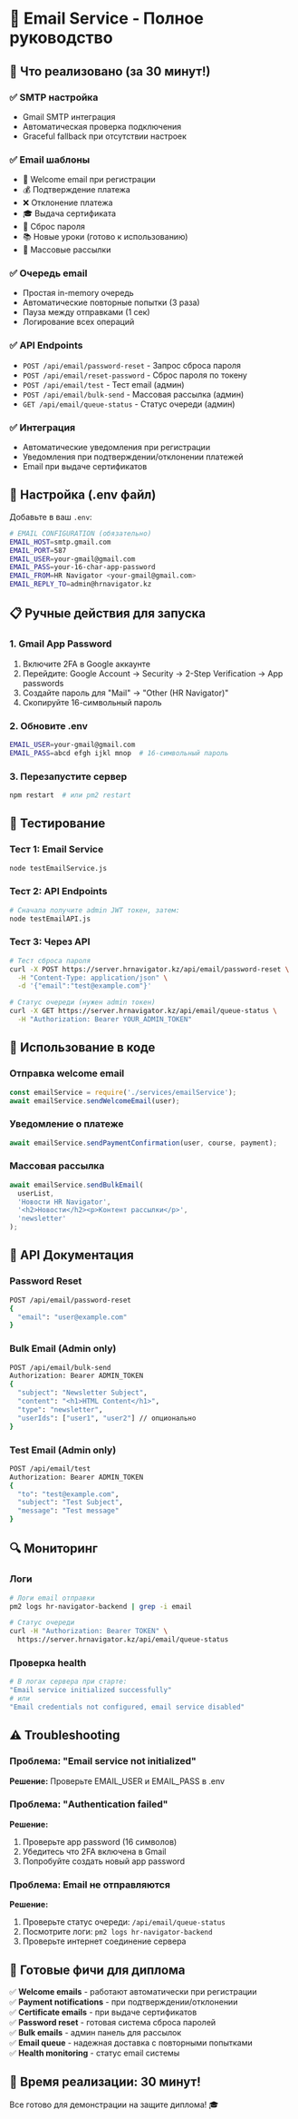 # 📧 Email Service - Полное руководство

## 🚀 Что реализовано (за 30 минут!)

### ✅ **SMTP настройка**
- Gmail SMTP интеграция 
- Автоматическая проверка подключения
- Graceful fallback при отсутствии настроек

### ✅ **Email шаблоны**
- 🎉 Welcome email при регистрации
- 💰 Подтверждение платежа
- ❌ Отклонение платежа  
- 🎓 Выдача сертификата
- 🔐 Сброс пароля
- 📚 Новые уроки (готово к использованию)
- 📰 Массовые рассылки

### ✅ **Очередь email**
- Простая in-memory очередь
- Автоматические повторные попытки (3 раза)
- Пауза между отправками (1 сек)
- Логирование всех операций

### ✅ **API Endpoints**
- `POST /api/email/password-reset` - Запрос сброса пароля
- `POST /api/email/reset-password` - Сброс пароля по токену  
- `POST /api/email/test` - Тест email (админ)
- `POST /api/email/bulk-send` - Массовая рассылка (админ)
- `GET /api/email/queue-status` - Статус очереди (админ)

### ✅ **Интеграция**
- Автоматические уведомления при регистрации
- Уведомления при подтверждении/отклонении платежей
- Email при выдаче сертификатов

## 🔧 Настройка (.env файл)

Добавьте в ваш `.env`:

```bash
# EMAIL CONFIGURATION (обязательно)
EMAIL_HOST=smtp.gmail.com
EMAIL_PORT=587
EMAIL_USER=your-gmail@gmail.com
EMAIL_PASS=your-16-char-app-password
EMAIL_FROM=HR Navigator <your-gmail@gmail.com>
EMAIL_REPLY_TO=admin@hrnavigator.kz
```

## 📋 Ручные действия для запуска

### 1. Gmail App Password
1. Включите 2FA в Google аккаунте
2. Перейдите: Google Account → Security → 2-Step Verification → App passwords
3. Создайте пароль для "Mail" → "Other (HR Navigator)"
4. Скопируйте 16-символьный пароль

### 2. Обновите .env
```bash
EMAIL_USER=your-gmail@gmail.com
EMAIL_PASS=abcd efgh ijkl mnop  # 16-символьный пароль
```

### 3. Перезапустите сервер
```bash
npm restart  # или pm2 restart
```

## 🧪 Тестирование

### Тест 1: Email Service
```bash
node testEmailService.js
```

### Тест 2: API Endpoints  
```bash
# Сначала получите admin JWT токен, затем:
node testEmailAPI.js
```

### Тест 3: Через API
```bash
# Тест сброса пароля
curl -X POST https://server.hrnavigator.kz/api/email/password-reset \
  -H "Content-Type: application/json" \
  -d '{"email":"test@example.com"}'

# Статус очереди (нужен admin токен)
curl -X GET https://server.hrnavigator.kz/api/email/queue-status \
  -H "Authorization: Bearer YOUR_ADMIN_TOKEN"
```

## 📧 Использование в коде

### Отправка welcome email
```javascript
const emailService = require('./services/emailService');
await emailService.sendWelcomeEmail(user);
```

### Уведомление о платеже
```javascript
await emailService.sendPaymentConfirmation(user, course, payment);
```

### Массовая рассылка
```javascript
await emailService.sendBulkEmail(
  userList, 
  'Новости HR Navigator',
  '<h2>Новости</h2><p>Контент рассылки</p>',
  'newsletter'
);
```

## 🎯 API Документация

### Password Reset
```bash
POST /api/email/password-reset
{
  "email": "user@example.com"
}
```

### Bulk Email (Admin only)
```bash
POST /api/email/bulk-send
Authorization: Bearer ADMIN_TOKEN
{
  "subject": "Newsletter Subject",
  "content": "<h1>HTML Content</h1>",
  "type": "newsletter",
  "userIds": ["user1", "user2"] // опционально
}
```

### Test Email (Admin only)
```bash
POST /api/email/test
Authorization: Bearer ADMIN_TOKEN
{
  "to": "test@example.com",
  "subject": "Test Subject",
  "message": "Test message"
}
```

## 🔍 Мониторинг

### Логи
```bash
# Логи email отправки
pm2 logs hr-navigator-backend | grep -i email

# Статус очереди
curl -H "Authorization: Bearer TOKEN" \
  https://server.hrnavigator.kz/api/email/queue-status
```

### Проверка health
```bash
# В логах сервера при старте:
"Email service initialized successfully"
# или
"Email credentials not configured, email service disabled"
```

## ⚠️ Troubleshooting

### Проблема: "Email service not initialized"
**Решение:** Проверьте EMAIL_USER и EMAIL_PASS в .env

### Проблема: "Authentication failed"
**Решение:** 
1. Проверьте app password (16 символов)
2. Убедитесь что 2FA включена в Gmail
3. Попробуйте создать новый app password

### Проблема: Email не отправляются
**Решение:**
1. Проверьте статус очереди: `/api/email/queue-status`
2. Посмотрите логи: `pm2 logs hr-navigator-backend`
3. Проверьте интернет соединение сервера

## 🎉 Готовые фичи для диплома

✅ **Welcome emails** - работают автоматически при регистрации  
✅ **Payment notifications** - при подтверждении/отклонении  
✅ **Certificate emails** - при выдаче сертификатов  
✅ **Password reset** - готовая система сброса паролей  
✅ **Bulk emails** - админ панель для рассылок  
✅ **Email queue** - надежная доставка с повторными попытками  
✅ **Health monitoring** - статус email системы  

## 🚀 Время реализации: 30 минут!

Все готово для демонстрации на защите диплома! 🎓 